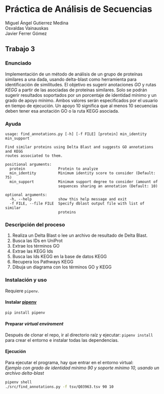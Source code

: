 # Práctica de Análisis de Secuencias

Miguel Ángel Gutierrez Medina  
Osvaldas Vainauskas  
Javier Ferrer Gómez  


## Trabajo 3

### Enunciado

Implementación de un método de análisis de un grupo de proteínas similares a una dada, usando delta-blast como herramienta para identificación de similitudes. El objetivo es sugerir anotaciones *GO* y rutas *KEGG* a partir de las asociadas de proteínas similares. Solo se podrán sugerir resultados soportados por un porcentaje de identidad mínimo y un grado de apoyo mínimo. Ambos valores serán especificados por el usuario en tiempo de ejecución. Un apoyo 10 significa que al menos 10 secuencias deben tener esa anotación GO o la ruta KEGG asociada.

### Ayuda

```
usage: find_annotations.py [-h] [-f FILE] [protein] min_identity min_support

Find similar proteins using Delta Blast and suggests GO annotations and KEGG
routes associated to them.

positional arguments:
  protein               Protein to analyze
  min_identity          Minimum identity score to consider (Default: 75)
  min_support           Minimum support degree to consider (amount of
                        sequences sharing an annotation (Default: 10)

optional arguments:
  -h, --help            show this help message and exit
  -f FILE, --file FILE  Specify dblast output file with list of similar
                        proteins
```

### Descripción del proceso

1. Realiza un Delta Blast o lee un archivo de resultado de Delta Blast.
2. Busca las IDs en UniProt
3. Extrae los términos GO
4. Extrae las KEGG Ids
5. Busca las Ids KEGG en la base de datos KEGG
6. Recupera los Pathways KEGG
7. Dibuja un diagrama con los términos GO y KEGG


### Instalación y uso

Requiere `pipenv`.

#### Instalar [pipenv](https://pipenv.readthedocs.io/en/latest/)

```bash
pip install pipenv
```

#### Preparar *virtual enviroment*

Después de clonar el repo, ir al directorio raíz y ejecutar: ```pipenv install``` para crear el entorno e instalar todas las dependencias.

#### Ejecución

Para ejecutar el programa, hay que entrar en el entorno virtual:  
_Ejemplo con grado de identidad mínimo 90 y soporte mínimo 10, usando un archivo delta-blast_

```bash
pipenv shell
./src/find_annotations.py -f tsv/Q03963.tsv 90 10
```


